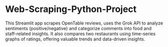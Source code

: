 # Web-Scraping-Python-Project
This Streamlit app scrapes OpenTable reviews, uses the Grok API to analyze sentiments (positive/negative) and categorize comments into food and staff-related insights. It also compares two restaurants using time-series graphs of ratings, offering valuable trends and data-driven insights.
